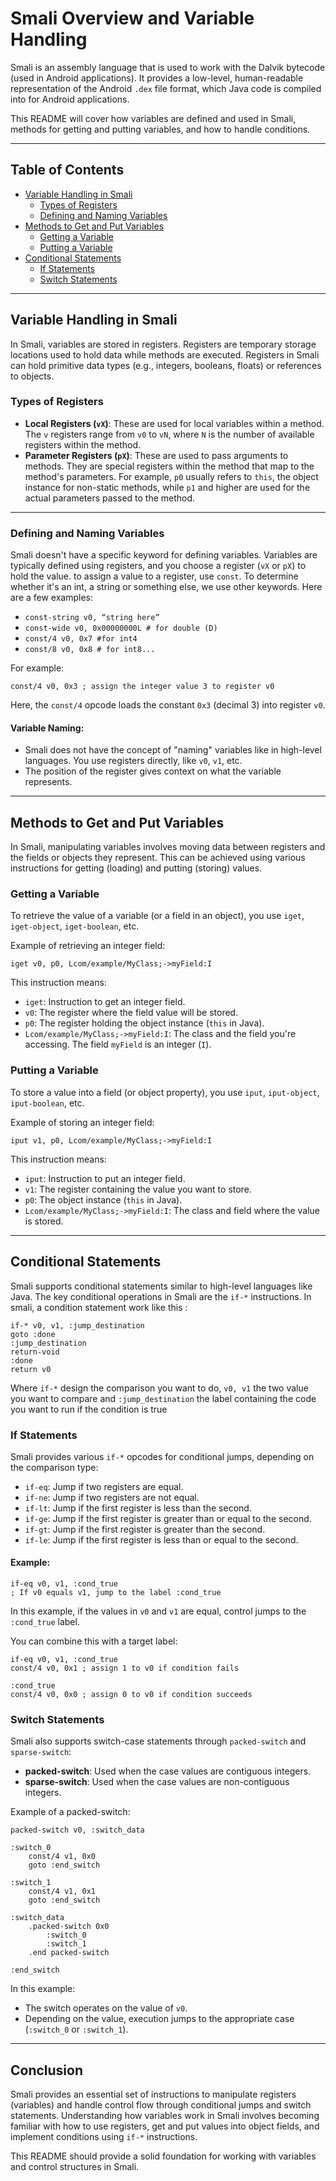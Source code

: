 # Smali Overview and Variable Handling

Smali is an assembly language that is used to work with the Dalvik bytecode (used in Android applications). It provides a low-level, human-readable representation of the Android `.dex` file format, which Java code is compiled into for Android applications.

This README will cover how variables are defined and used in Smali, methods for getting and putting variables, and how to handle conditions.

---

## Table of Contents
- [Variable Handling in Smali](#variable-handling-in-smali)
  - [Types of Registers](#types-of-registers)
  - [Defining and Naming Variables](#defining-and-naming-variables)
- [Methods to Get and Put Variables](#methods-to-get-and-put-variables)
  - [Getting a Variable](#getting-a-variable)
  - [Putting a Variable](#putting-a-variable)
- [Conditional Statements](#conditional-statements)
  - [If Statements](#if-statements)
  - [Switch Statements](#switch-statements)
  
---

## Variable Handling in Smali

In Smali, variables are stored in registers. Registers are temporary storage locations used to hold data while methods are executed. Registers in Smali can hold primitive data types (e.g., integers, booleans, floats) or references to objects.

### Types of Registers

- **Local Registers (`vX`)**: These are used for local variables within a method. The `v` registers range from `v0` to `vN`, where `N` is the number of available registers within the method.
- **Parameter Registers (`pX`)**: These are used to pass arguments to methods. They are special registers within the method that map to the method's parameters. For example, `p0` usually refers to `this`, the object instance for non-static methods, while `p1` and higher are used for the actual parameters passed to the method.

---

### Defining and Naming Variables

Smali doesn't have a specific keyword for defining variables. Variables are typically defined using registers, and you choose a register (`vX` or `pX`) to hold the value.
to assign a value to a register, use `const`.
To determine whether it's an int, a string or something else, we use other keywords. Here are a few examples: 
- `const-string v0, “string here”`
- `const-wide v0, 0x00000000L # for double (D)`
- `const/4 v0, 0x7 #for int4`
- `const/8 v0, 0x8 # for int8...`



For example:
```smali
const/4 v0, 0x3 ; assign the integer value 3 to register v0
```

Here, the `const/4` opcode loads the constant `0x3` (decimal 3) into register `v0`.

#### Variable Naming:
- Smali does not have the concept of "naming" variables like in high-level languages. You use registers directly, like `v0`, `v1`, etc.
- The position of the register gives context on what the variable represents.

---

## Methods to Get and Put Variables

In Smali, manipulating variables involves moving data between registers and the fields or objects they represent. This can be achieved using various instructions for getting (loading) and putting (storing) values.

### Getting a Variable

To retrieve the value of a variable (or a field in an object), you use `iget`, `iget-object`, `iget-boolean`, etc.

Example of retrieving an integer field:
```smali
iget v0, p0, Lcom/example/MyClass;->myField:I
```
This instruction means:
- `iget`: Instruction to get an integer field.
- `v0`: The register where the field value will be stored.
- `p0`: The register holding the object instance (`this` in Java).
- `Lcom/example/MyClass;->myField:I`: The class and the field you're accessing. The field `myField` is an integer (`I`).

### Putting a Variable

To store a value into a field (or object property), you use `iput`, `iput-object`, `iput-boolean`, etc.

Example of storing an integer field:
```smali
iput v1, p0, Lcom/example/MyClass;->myField:I
```
This instruction means:
- `iput`: Instruction to put an integer field.
- `v1`: The register containing the value you want to store.
- `p0`: The object instance (`this` in Java).
- `Lcom/example/MyClass;->myField:I`: The class and field where the value is stored.

---

## Conditional Statements

Smali supports conditional statements similar to high-level languages like Java. The key conditional operations in Smali are the `if-*` instructions.
In smali, a condition statement work like this : 
```smali
if-* v0, v1, :jump_destination
goto :done
:jump_destination
return-void
:done
return v0
```

Where `if-*` design the comparison you want to do, `v0, v1` the two value you want to compare and `:jump_destination` the label containing the code you want to run if the condition is true

### If Statements

Smali provides various `if-*` opcodes for conditional jumps, depending on the comparison type:

- `if-eq`: Jump if two registers are equal.
- `if-ne`: Jump if two registers are not equal.
- `if-lt`: Jump if the first register is less than the second.
- `if-ge`: Jump if the first register is greater than or equal to the second.
- `if-gt`: Jump if the first register is greater than the second.
- `if-le`: Jump if the first register is less than or equal to the second.

#### Example:

```smali
if-eq v0, v1, :cond_true
; If v0 equals v1, jump to the label :cond_true
```

In this example, if the values in `v0` and `v1` are equal, control jumps to the `:cond_true` label.

You can combine this with a target label:
```smali
if-eq v0, v1, :cond_true
const/4 v0, 0x1 ; assign 1 to v0 if condition fails

:cond_true
const/4 v0, 0x0 ; assign 0 to v0 if condition succeeds
```

### Switch Statements

Smali also supports switch-case statements through `packed-switch` and `sparse-switch`:

- **packed-switch**: Used when the case values are contiguous integers.
- **sparse-switch**: Used when the case values are non-contiguous integers.

Example of a packed-switch:
```smali
packed-switch v0, :switch_data

:switch_0
    const/4 v1, 0x0
    goto :end_switch

:switch_1
    const/4 v1, 0x1
    goto :end_switch

:switch_data
    .packed-switch 0x0
        :switch_0
        :switch_1
    .end packed-switch

:end_switch
```

In this example:
- The switch operates on the value of `v0`.
- Depending on the value, execution jumps to the appropriate case (`:switch_0` or `:switch_1`).

---

## Conclusion

Smali provides an essential set of instructions to manipulate registers (variables) and handle control flow through conditional jumps and switch statements. Understanding how variables work in Smali involves becoming familiar with how to use registers, get and put values into object fields, and implement conditions using `if-*` instructions.

This README should provide a solid foundation for working with variables and control structures in Smali.
